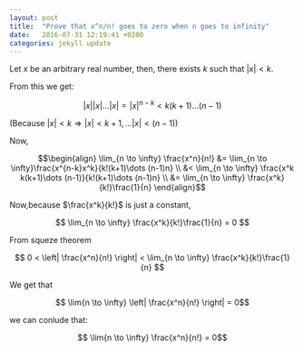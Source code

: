 ```yaml
---
layout: post
title:  "Prove that x^n/n! goes to zero when n goes to infinity"
date:   2016-07-31 12:19:41 +0200
categories: jekyll update
---
```


Let $x$ be an arbitrary real number, then, there exists $k$ such that $|x|<k$. 

From this we get:

$$ |x||x|\dots |x| = |x|^{n-k} < k(k+1)\dots (n-1)$$

(Because $|x| < k \Rightarrow |x|< k+1, \ldots |x|< (n-1)$)

Now,

$$\begin{align} 
  \lim_{n \to \infty} \frac{x^n}{n!} &= \lim_{n \to \infty}\frac{x^{n-k}x^k}{k!(k+1)\dots (n-1)n} \\
                                     &< \lim_{n \to \infty} \frac{x^k k(k+1)\dots (n-1)}{k!(k+1)\dots (n-1)n} \\
                                     &= \lim_{n \to \infty} \frac{x^k}{k!}\frac{1}{n}
\end{align}$$  

Now,because $\frac{x^k}{k!}$ is just a constant,

$$ \lim_{n \to \infty} \frac{x^k}{k!}\frac{1}{n} = 0 $$

From squeze theorem

$$ 0 < \left| \frac{x^n}{n!} \right| < \lim_{n \to \infty} \frac{x^k}{k!}\frac{1}{n} $$

We get that 

$$ \lim{n \to \infty}  \left| \frac{x^n}{n!} \right| = 0$$

we can conlude that:

$$ \lim{n \to \infty}  \frac{x^n}{n!} = 0$$
